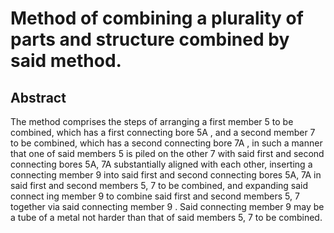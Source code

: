 # Method of combining a plurality of parts and structure combined by said method.

## Abstract
The method comprises the steps of arranging a first member 5 to be combined, which has a first connecting bore 5A , and a second member 7 to be combined, which has a second connecting bore 7A , in such a manner that one of said members 5 is piled on the other 7 with said first and second connecting bores 5A, 7A substantially aligned with each other, inserting a connecting member 9 into said first and second connecting bores 5A, 7A in said first and second members 5, 7 to be combined, and expanding said connect ing member 9 to combine said first and second members 5, 7 together via said connecting member 9 . Said connecting member 9 may be a tube of a metal not harder than that of said members 5, 7 to be combined.
